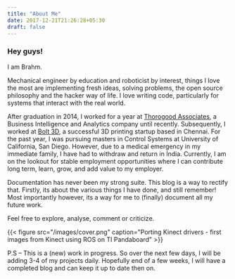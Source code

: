 ```yaml
---
title: "About Me"
date: 2017-12-21T21:26:28+05:30
draft: false
---
```

### Hey guys!


I am Brahm.


Mechanical engineer by education and roboticist by interest, things I love the most are implementing fresh ideas, solving problems, the open source philosophy and the hacker way of life. I love writing code, particularly for systems that interact with the real world.

After graduation in 2014, I worked for a year at [Thorogood Associates](https://www.thorogood.com "Head over to thorogood.com"), a Business Intelligence and Analytics company until recently. Subsequently, I worked at [Bolt 3D](http://www.bolt3dprinters.com "Head over to bolt3dprinters.com"), a successful 3D printing startup based in Chennai. For the past year, I was pursuing masters in Control Systems at University of California, San Diego. However, due to a medical emergency in my immediate family, I have had to withdraw and return in India. Currently, I am on the lookout for stable employment opportunities where I can contribute long term, learn, grow, and add value to my employer.

Documentation has never been my strong suite. This blog is a way to rectify that. Firstly, its about the various things I have done, and still remember! Most importantly however, its a way for me to (finally) document all my future work.

Feel free to explore, analyse, comment or criticize.

{{< figure src="/images/cover.png" caption="Porting Kinect drivers - first images from Kinect using ROS on TI Pandaboard" >}}

P.S – This is a (new) work in progress. So over the next few days, I will be adding 3-4 of my projects daily. Hopefully end of a few weeks, I will have a completed blog and can keep it up to date then on.
